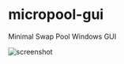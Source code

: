 # micropool-gui
Minimal Swap Pool Windows GUI

![screenshot](https://cdn.discordapp.com/attachments/541411408953344002/567788105197682699/Capture6.PNG)

